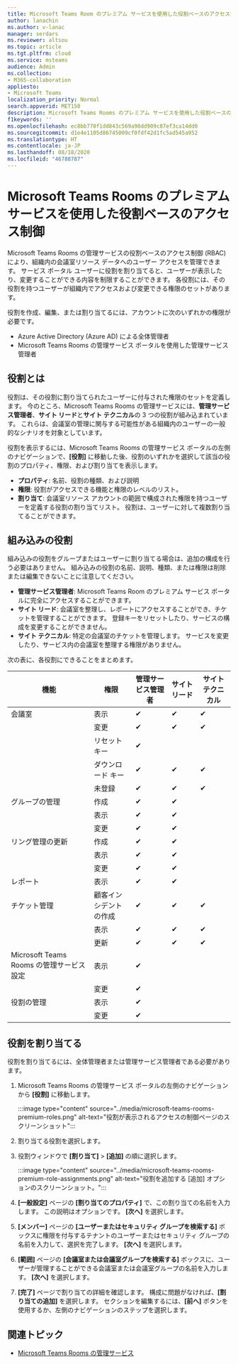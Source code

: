 ```yaml
---
title: Microsoft Teams Room のプレミアム サービスを使用した役割ベースのアクセス制御
author: lanachin
ms.author: v-lanac
manager: serdars
ms.reviewer: altsou
ms.topic: article
ms.tgt.pltfrm: cloud
ms.service: msteams
audience: Admin
ms.collection:
- M365-collaboration
appliesto:
- Microsoft Teams
localization_priority: Normal
search.appverid: MET150
description: Microsoft Teams Rooms のプレミアム サービスを使用した役割ベースのアクセス制御について説明します。
f1keywords: ''
ms.openlocfilehash: ec8bb770f1dd843c569a98dd909c87ef3ca14dd0
ms.sourcegitcommit: d1e4e1105d86745009cf0fdf42d1fc5ad545a952
ms.translationtype: HT
ms.contentlocale: ja-JP
ms.lasthandoff: 08/18/2020
ms.locfileid: "46788787"
---
```

# <a name="role-based-access-control-with-the-microsoft-teams-rooms-managed-service"></a>Microsoft Teams Rooms のプレミアム サービスを使用した役割ベースのアクセス制御

Microsoft Teams Rooms の管理サービスの役割ベースのアクセス制御 (RBAC) により、組織内の会議室リソース データへのユーザー アクセスを管理できます。 サービス ポータル ユーザーに役割を割り当てると、ユーザーが表示したり、変更することができる内容を制限することができます。 各役割には、その役割を持つユーザーが組織内でアクセスおよび変更できる権限のセットがあります。

役割を作成、編集、または割り当てるには、アカウントに次のいずれかの権限が必要です。

- Azure Active Directory (Azure AD) による全体管理者
- Microsoft Teams Rooms の管理サービス ポータルを使用した管理サービス管理者

## <a name="what-is-a-role"></a>役割とは

役割は、その役割に割り当てられたユーザーに付与された権限のセットを定義します。 今のところ、Microsoft Teams Rooms の管理サービスには、**管理サービス管理者**、**サイト リード**と**サイト テクニカル**の 3 つの役割が組み込まれています。 これらは、会議室の管理に関与する可能性がある組織内のユーザーの一般的なシナリオを対象としています。

役割を表示するには、Microsoft Teams Rooms の管理サービス ポータルの左側のナビゲーションで、**[役割]** に移動した後、役割のいずれかを選択して該当の役割のプロパティ、権限、および割り当てを表示します。  

- **プロパティ**: 名前、役割の種類、および説明
- **権限**: 役割がアクセスできる機能と権限のレベルのリスト。
- **割り当て**: 会議室リソース アカウントの範囲で構成された権限を持つユーザーを定義する役割の割り当てリスト。 役割は、ユーザーに対して複数割り当てることができます。

## <a name="built-in-roles"></a>組み込みの役割

組み込みの役割をグループまたはユーザーに割り当てる場合は、追加の構成を行う必要はありません。 組み込みの役割の名前、説明、種類、または権限は削除または編集できないことに注意してください。

- **管理サービス管理者**: Microsoft Teams Room のプレミアム サービス ポータルに完全にアクセスすることができます。
- **サイト リード**: 会議室を整理し、レポートにアクセスすることができ、チケットを管理することができます。 登録キーをリセットしたり、サービスの構成を変更することができません。  
- **サイト テクニカル**: 特定の会議室のチケットを管理します。 サービスを変更したり、サービス内の会議室を整理する権限がありません。

次の表に、各役割にできることをまとめます。

|機能 |権限 |管理サービス管理者  |サイト リード  |サイト テクニカル  |
|---------|---------|---------|---------|---------|
|会議室     |表示        |&#10004;           |&#10004;           |&#10004;  |
|    |変更         |&#10004;           |&#10004;           |&#10004; |
|    |リセット キー         |&#10004;           |         ||
|    |ダウンロード キー         |&#10004;           |&#10004;          |&#10004; |
|    |未登録         |&#10004;           |&#10004;           |&#10004; |
|グループの管理   |作成         |&#10004;           |&#10004;           ||
|    |表示       |&#10004;          |&#10004;           ||
|    |変更         |&#10004;           |&#10004;           ||
|リング管理の更新    |作成         |&#10004;           |&#10004;           ||
|    |表示         |&#10004;           |&#10004;           ||
|    |変更         |&#10004;           |&#10004;           ||
|レポート   |表示        |&#10004;           |&#10004;           ||
|チケット管理   |顧客インシデントの作成         |&#10004;           |&#10004;           |&#10004;  |
|    |表示         |&#10004;           |&#10004;           |&#10004;  |
|    |更新         |&#10004;           |&#10004;           |&#10004;  |
|Microsoft Teams Rooms の管理サービス設定    |表示         |&#10004;           |         ||
|    |変更        |&#10004;           |         ||
|役割の管理    |表示         |&#10004;           |         ||
|    |変更         |&#10004;           |         ||

## <a name="assign-a-role"></a>役割を割り当てる

役割を割り当てるには、全体管理者または管理サービス管理者である必要があります。

1. Microsoft Teams Rooms の管理サービス ポータルの左側のナビゲーションから **[役割]** に移動します。

    :::image type="content" source="../media/microsoft-teams-rooms-premium-roles.png" alt-text="役割が表示されるアクセスの制御ページのスクリーンショット":::

2. 割り当てる役割を選択します。
3. 役割ウィンドウで **[割り当て]** > **[追加]** の順に選択します。

    :::image type="content" source="../media/microsoft-teams-rooms-premium-role-assignments.png" alt-text="役割を追加する [追加] オプションのスクリーンショット。":::

4. **[一般設定]** ページの **[割り当てのプロパティ]** で、この割り当ての名前を入力します。 この説明はオプションです。 **[次へ]** を選択します。
5. **[メンバー]** ページの **[ユーザーまたはセキュリティ グループを検索する]** ボックスに権限を付与するテナントのユーザーまたはセキュリティ グループの名前を入力して、選択を完了します。 **[次へ]** を選択します。 
6. **[範囲]** ページの **[会議室または会議室グループを検索する]** ボックスに、ユーザーが管理することができる会議室または会議室グループの名前を入力します。 **[次へ]** を選択します。
7. **[完了]** ページで割り当ての詳細を確認します。 構成に問題がなければ、**[割り当ての追加]** を選択します。 セクションを編集するには、**[前へ]** ボタンを使用するか、左側のナビゲーションのステップを選択します。  

## <a name="related-topics"></a>関連トピック

- [Microsoft Teams Rooms の管理サービス](microsoft-teams-rooms-premium.md)
